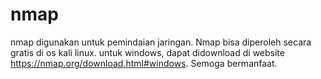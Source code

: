 # nmap

nmap digunakan untuk pemindaian jaringan. Nmap bisa diperoleh secara gratis di os kali linux. untuk windows, dapat didownload di website https://nmap.org/download.html#windows. Semoga bermanfaat.
